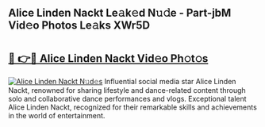 ## Alice Linden Nackt Le𝚊k𝚎d N𝚞𝚍e - Part-jbM Vid𝚎o Photos Le𝚊ks XWr5D

# <h2><a href="http://fb2o43.evod.top/?m=Alice+Linden+Nackt">🔗 👉🔴 Alice Linden Nackt Vid𝚎o Ph𝚘t𝚘s</a></h2>

[![Alice Linden Nackt N𝚞d𝚎s](https://i.imgur.com/8V9OHl7.gif)](http://fb2o43.evod.top/?m=Alice+Linden+Nackt)
Influential social media star Alice Linden Nackt, renowned for sharing lifestyle and dance-related content through solo and collaborative dance performances and vlogs. Exceptional talent Alice Linden Nackt, recognized for their remarkable skills and achievements in the world of entertainment. 

